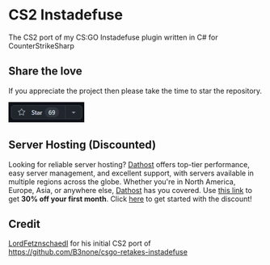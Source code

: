 # CS2 Instadefuse
The CS2 port of my CS:GO Instadefuse plugin written in C# for CounterStrikeSharp

## Share the love
If you appreciate the project then please take the time to star the repository.

![Star us](https://github.com/b3none/gdprconsent/raw/development/.github/README_ASSETS/star_us.png)

## Server Hosting (Discounted)

Looking for reliable server hosting? [Dathost](https://dathost.net/r/b3none/cs2-server-hosting) offers top-tier performance, easy server management, and excellent support, with servers available in multiple regions across the globe. Whether you're in North America, Europe, Asia, or anywhere else, [Dathost](https://dathost.net/r/b3none/cs2-server-hosting) has you covered. Use [this link](https://dathost.net/r/b3none/cs2-server-hosting) to get **30% off your first month**. Click [here]( https://dathost.net/r/b3none/cs2-server-hosting) to get started with the discount!

## Credit
[LordFetznschaedl](https://github.com/LordFetznschaedl) for his initial CS2 port of https://github.com/B3none/csgo-retakes-instadefuse
